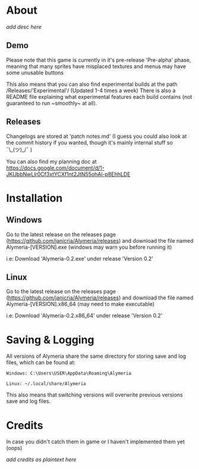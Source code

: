 # About

*add desc here*

## Demo
Please note that this game is currently in it's pre-release 'Pre-alpha' phase, meaning that many sprites have misplaced textures and menus may have some unusable buttons

This also means that you can also find experimental builds at the path /Releases/'Experimental'/ (Updated 1-4 times a week) There is also a README file explaining what experimental features each build contains (not guaranteed to run ~smoothly~ at all).

## Releases

Changelogs are stored at 'patch notes.md'
(I guess you could also look at the commit history if you wanted, though it's mainly internal stuff so ¯\\\_(ツ)\_/¯ )

You can also find my planning doc at https://docs.google.com/document/d/1-JKUbbNwLlr0Cf3xtYCXf1nt2JtN55ohAl-p8EhhLDE

# Installation

## Windows

Go to the latest release on the releases page (https://github.com/janicria/Alymeria/releases) and download the file named Alymeria-[VERSION].exe (windows may warn you before running it)

i.e: Download 'Alymeria-0.2.exe' under release 'Version 0.2'

## Linux

Go to the latest release on the releases page (https://github.com/janicria/Alymeria/releases) and download the file named Alymeria-[VERSION].x86_64 (may need to make executable)

i.e: Download 'Alymeria-0.2.x86_64' under release 'Version 0.2'

# Saving & Logging

All versions of Alymeria share the same directory for storing save and log files, which can be found at:

```
Windows: C:\Users\USER\AppData\Roaming\Alymeria

Linux: ~/.local/share/Alymeria
```

This also means that switching versions will overwrite previous versions save and log files.

# Credits
In case you didn't catch them in game or I haven't implemented them yet (oops)

*add credits as plaintext here*
